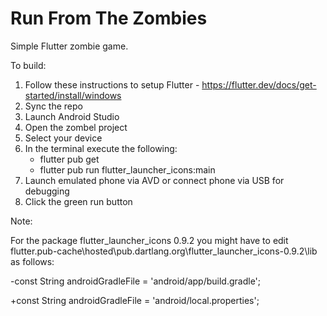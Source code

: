 # Run From The Zombies
 
 Simple Flutter zombie game.

To build:

1) Follow these instructions to setup Flutter - https://flutter.dev/docs/get-started/install/windows
2) Sync the repo
3) Launch Android Studio
4) Open the zombel project
5) Select your device
6) In the terminal execute the following:
   - flutter pub get
   - flutter pub run flutter_launcher_icons:main
6) Launch emulated phone via AVD or connect phone via USB for debugging
7) Click the green run button

Note:

 For the package flutter_launcher_icons 0.9.2 you might have to edit flutter\.pub-cache\hosted\pub.dartlang.org\flutter_launcher_icons-0.9.2\lib as follows:
 
  -const String androidGradleFile = 'android/app/build.gradle';
  
  +const String androidGradleFile = 'android/local.properties';
